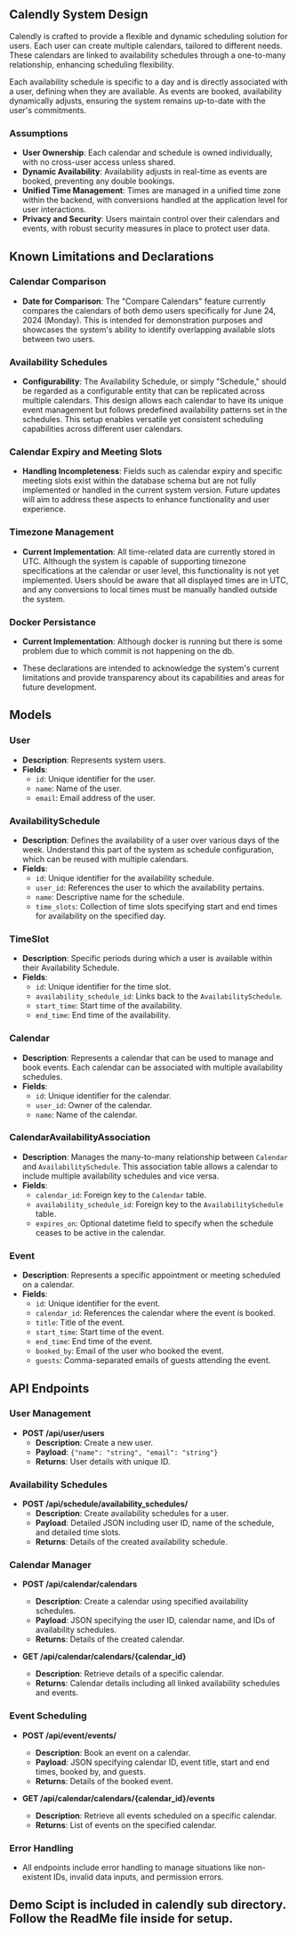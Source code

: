 
## Calendly System Design

Calendly is crafted to provide a flexible and dynamic scheduling solution for users. Each user can create multiple calendars, tailored to different needs. These calendars are linked to availability schedules through a one-to-many relationship, enhancing scheduling flexibility.

Each availability schedule is specific to a day and is directly associated with a user, defining when they are available. As events are booked, availability dynamically adjusts, ensuring the system remains up-to-date with the user's commitments.

### Assumptions
- **User Ownership**: Each calendar and schedule is owned individually, with no cross-user access unless shared.
- **Dynamic Availability**: Availability adjusts in real-time as events are booked, preventing any double bookings.
- **Unified Time Management**: Times are managed in a unified time zone within the backend, with conversions handled at the application level for user interactions.
- **Privacy and Security**: Users maintain control over their calendars and events, with robust security measures in place to protect user data.

## Known Limitations and Declarations

### Calendar Comparison
- **Date for Comparison**: The "Compare Calendars" feature currently compares the calendars of both demo users specifically for June 24, 2024 (Monday). This is intended for demonstration purposes and showcases the system's ability to identify overlapping available slots between two users.

### Availability Schedules
- **Configurability**: The Availability Schedule, or simply "Schedule," should be regarded as a configurable entity that can be replicated across multiple calendars. This design allows each calendar to have its unique event management but follows predefined availability patterns set in the schedules. This setup enables versatile yet consistent scheduling capabilities across different user calendars.

### Calendar Expiry and Meeting Slots
- **Handling Incompleteness**: Fields such as calendar expiry and specific meeting slots exist within the database schema but are not fully implemented or handled in the current system version. Future updates will aim to address these aspects to enhance functionality and user experience.

### Timezone Management
- **Current Implementation**: All time-related data are currently stored in UTC. Although the system is capable of supporting timezone specifications at the calendar or user level, this functionality is not yet implemented. Users should be aware that all displayed times are in UTC, and any conversions to local times must be manually handled outside the system.

### Docker Persistance
- **Current Implementation**: Although docker is running but there is some problem due to which commit is not happening on the db.

- These declarations are intended to acknowledge the system's current limitations and provide transparency about its capabilities and areas for future development.


## Models

### User

- **Description**: Represents system users.
- **Fields**:
  - `id`: Unique identifier for the user.
  - `name`: Name of the user.
  - `email`: Email address of the user.

### AvailabilitySchedule

- **Description**: Defines the availability of a user over various days of the week. Understand this part of the system as schedule configuration, which can be reused with multiple calendars.
- **Fields**:
  - `id`: Unique identifier for the availability schedule.
  - `user_id`: References the user to which the availability pertains.
  - `name`: Descriptive name for the schedule.
  - `time_slots`: Collection of time slots specifying start and end times for availability on the specified day.

### TimeSlot

- **Description**: Specific periods during which a user is available within their Availability Schedule.
- **Fields**:
  - `id`: Unique identifier for the time slot.
  - `availability_schedule_id`: Links back to the `AvailabilitySchedule`.
  - `start_time`: Start time of the availability.
  - `end_time`: End time of the availability.

### Calendar

- **Description**: Represents a calendar that can be used to manage and book events. Each calendar can be associated with multiple availability schedules.
- **Fields**:
  - `id`: Unique identifier for the calendar.
  - `user_id`: Owner of the calendar.
  - `name`: Name of the calendar.

### CalendarAvailabilityAssociation

- **Description**: Manages the many-to-many relationship between `Calendar` and `AvailabilitySchedule`. This association table allows a calendar to include multiple availability schedules and vice versa.
- **Fields**:
  - `calendar_id`: Foreign key to the `Calendar` table.
  - `availability_schedule_id`: Foreign key to the `AvailabilitySchedule` table.
  - `expires_on`: Optional datetime field to specify when the schedule ceases to be active in the calendar.

### Event

- **Description**: Represents a specific appointment or meeting scheduled on a calendar.
- **Fields**:
  - `id`: Unique identifier for the event.
  - `calendar_id`: References the calendar where the event is booked.
  - `title`: Title of the event.
  - `start_time`: Start time of the event.
  - `end_time`: End time of the event.
  - `booked_by`: Email of the user who booked the event.
  - `guests`: Comma-separated emails of guests attending the event.

## API Endpoints

### User Management

- **POST /api/user/users**
  - **Description**: Create a new user.
  - **Payload**: `{"name": "string", "email": "string"}`
  - **Returns**: User details with unique ID.

### Availability Schedules

- **POST /api/schedule/availability_schedules/**
  - **Description**: Create availability schedules for a user.
  - **Payload**: Detailed JSON including user ID, name of the schedule, and detailed time slots.
  - **Returns**: Details of the created availability schedule.

### Calendar Manager

- **POST /api/calendar/calendars**
  - **Description**: Create a calendar using specified availability schedules.
  - **Payload**: JSON specifying the user ID, calendar name, and IDs of availability schedules.
  - **Returns**: Details of the created calendar.

- **GET /api/calendar/calendars/{calendar_id}**
  - **Description**: Retrieve details of a specific calendar.
  - **Returns**: Calendar details including all linked availability schedules and events.

### Event Scheduling

- **POST /api/event/events/**
  - **Description**: Book an event on a calendar.
  - **Payload**: JSON specifying calendar ID, event title, start and end times, booked by, and guests.
  - **Returns**: Details of the booked event.

- **GET /api/calendar/calendars/{calendar_id}/events**
  - **Description**: Retrieve all events scheduled on a specific calendar.
  - **Returns**: List of events on the specified calendar.

### Error Handling

- All endpoints include error handling to manage situations like non-existent IDs, invalid data inputs, and permission errors.

## Demo Scipt is included in calendly sub directory. Follow the ReadMe file inside for setup.

